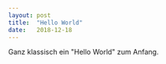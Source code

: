 ```yaml
---
layout: post
title:  "Hello World"
date:   2018-12-18
---
```


Ganz klassisch ein "Hello World" zum Anfang.
